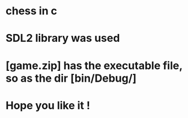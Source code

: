 # chess in c
# 
# SDL2 library was used
#
# [game.zip] has the executable file, so as the dir [bin/Debug/]
#
# Hope you like it ! 
